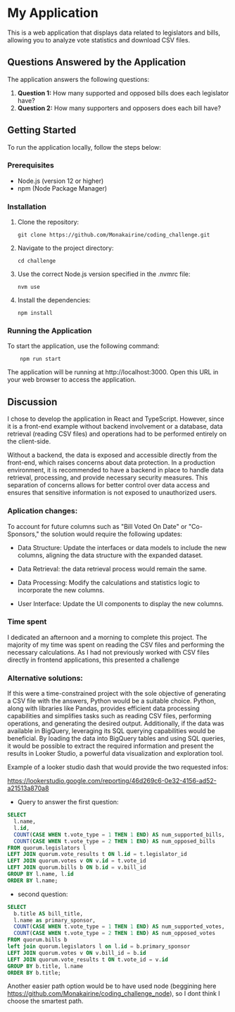 # My Application

This is a web application that displays data related to legislators and bills, allowing you to analyze vote statistics and download CSV files.

## Questions Answered by the Application

The application answers the following questions:

1. **Question 1:** How many supported and opposed bills does each legislator have?
2. **Question 2:** How many supporters and opposers does each bill have?

## Getting Started

To run the application locally, follow the steps below:

### Prerequisites

- Node.js (version 12 or higher)
- npm (Node Package Manager)

### Installation

1. Clone the repository:

   ```shell
   git clone https://github.com/Monakairine/coding_challenge.git
   ```
2. Navigate to the project directory:
   ```shell
   cd challenge
   ```
3. Use the correct Node.js version specified in the .nvmrc file:
    ```shell
    nvm use
    ```
4. Install the dependencies:
     ```shell
    npm install
    ```

### Running the Application

To start the application, use the following command:

```shell
    npm run start
```

The application will be running at http://localhost:3000. Open this URL in your web browser to access the application.


## Discussion

I chose to develop the application in React and TypeScript. However, since it is a front-end example without backend involvement or a database, data retrieval (reading CSV files) and operations had to be performed entirely on the client-side. 

Without a backend, the data is exposed and accessible directly from the front-end, which raises concerns about data protection. In a production environment, it is recommended to have a backend in place to handle data retrieval, processing, and provide necessary security measures. This separation of concerns allows for better control over data access and ensures that sensitive information is not exposed to unauthorized users.

### Aplication changes:

To account for future columns such as "Bill Voted On Date" or "Co-Sponsors," the solution would require the following updates:

- Data Structure: Update the interfaces or data models to include the new columns, aligning the data structure with the expanded dataset.

- Data Retrieval: the data retrieval process would remain the same.

- Data Processing: Modify the calculations and statistics logic to incorporate the new columns. 

- User Interface: Update the UI components to display the new columns.


### Time spent

I dedicated an afternoon and a morning to complete this project. The majority of my time was spent on reading the CSV files and performing the necessary calculations. As I had not previously worked with CSV files directly in frontend applications, this presented a challenge 
### Alternative solutions:

If this were a time-constrained project with the sole objective of generating a CSV file with the answers, Python would be a suitable choice. Python, along with libraries like Pandas, provides efficient data processing capabilities and simplifies tasks such as reading CSV files, performing operations, and generating the desired output. 
Additionally, if the data was available in BigQuery, leveraging its SQL querying capabilities would be beneficial. By loading the data into BigQuery tables and using SQL queries, it would be possible to extract the required information and present the results in Looker Studio, a powerful data visualization and exploration tool.

Example of a looker studio dash that would provide the two requested infos:

https://lookerstudio.google.com/reporting/46d269c6-0e32-4156-ad52-a21513a870a8

- Query to answer the first question:
```SQL
SELECT
  l.name,
  l.id,
  COUNT(CASE WHEN t.vote_type = 1 THEN 1 END) AS num_supported_bills,
  COUNT(CASE WHEN t.vote_type = 2 THEN 1 END) AS num_opposed_bills
FROM quorum.legislators l
LEFT JOIN quorum.vote_results t ON l.id = t.legislator_id
LEFT JOIN quorum.votes v ON v.id = t.vote_id
LEFT JOIN quorum.bills b ON b.id = v.bill_id
GROUP BY l.name, l.id
ORDER BY l.name;
```

- second question:
```SQL
SELECT
  b.title AS bill_title,
  l.name as primary_sponsor,
  COUNT(CASE WHEN t.vote_type = 1 THEN 1 END) AS num_supported_votes,
  COUNT(CASE WHEN t.vote_type = 2 THEN 1 END) AS num_opposed_votes
FROM quorum.bills b
left join quorum.legislators l on l.id = b.primary_sponsor
LEFT JOIN quorum.votes v ON v.bill_id = b.id
LEFT JOIN quorum.vote_results t ON t.vote_id = v.id
GROUP BY b.title, l.name
ORDER BY b.title;

```
Another easier path option would be to have used node (beggining here https://github.com/Monakairine/coding_challenge_node), so I dont think I choose the smartest path.

